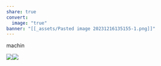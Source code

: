 ```yaml
---
share: true
convert:
  image: "true"
banner: "[[_assets/Pasted image 20231216135155-1.png]]"
---
```


machin

![](Pasted%20image%2020231216135154-1.png)![](Pasted%20image%2020231216135155-1.png)